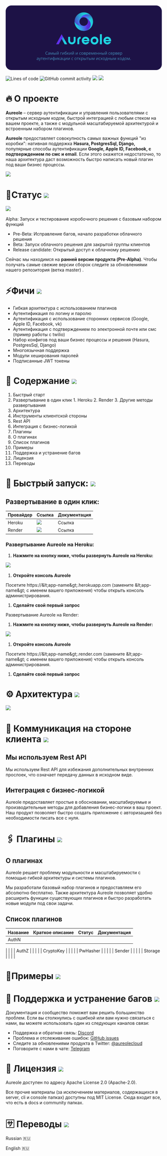 ![](https://github.com/savkovbohdan/ViFit/blob/master/Header.png)

![Lines of code](https://img.shields.io/tokei/lines/github/art9studio/aureole)
![GitHub commit activity](https://img.shields.io/github/commit-activity/m/art9studio/aureole)
<a href="https://discord.gg/EjBQ3fKg"><img src="https://img.shields.io/badge/chat-discord-brightgreen.svg?logo=discord&style=flat"></a>
<a href="https://twitter.com/aureolecloud"><img src="https://img.shields.io/badge/Follow-aureolecloud-blue.svg?style=flat&logo=twitter"></a>

# 🔥 О проекте

**Aureole** – сервер аутентификации и управления пользователями с открытым исходным кодом, быстрой интеграцией с любым стеком на вашем проекте, а также с модульной масштабируемой архитектурой и встроенным набором плагинов.

**Aureole** предоставляет совокупность самых важных функций &quot;из коробки&quot;: нативная поддержка **Hasura, PostgresSql, Django,** популярные способы аутентификации **Google, Apple ID, Facebook, с подтверждением по смс и email**. Если этого окажется недостаточно, то наша архитектура даст возможность быстро написать новый плагин под ваши бизнес процессы.

![](RackMultipart20210814-4-ec3q2v_html_a64c891e50160e85.png)

# 📍Статус ![](RackMultipart20210814-4-ec3q2v_html_cb55ddb5edd60516.gif)

![](RackMultipart20210814-4-ec3q2v_html_d1714096b859e2d3.png)

Alpha: Запуск и тестирование коробочного решения с базовым набором функций

- Pre-Beta: Исправление багов, начало разработки облачного решения
- Beta: Запуск облачного решения для закрытой группы клиентов
- Release candidate: Открытый доступ к облачному решению

Сейчас мы находимся на **ранней версии продукта (Pre-Alpha)**. Чтобы получать самые свежие версии сборок следите за обновлениями нашего репозитория (ветка master) .

# ⚡Фичи ![](RackMultipart20210814-4-ec3q2v_html_cb55ddb5edd60516.gif)

- Гибкая архитектура с использованием плагинов
- Аутентификация по логину и паролю
- Аутентификация с использование сторонних сервисов (Google, Apple ID, Facebook, vk)
- Аутентификация с подтверждением по электронной почте или смс (пример работы с twilio)
- Набор конфигов под ваши бизнес процессы и решения (Hasura, PostgresSql, Django)
- Многоязычная поддержка
- Модули хеширования паролей
- Подписанные JWT токены

# 📖 Содержание ![](RackMultipart20210814-4-ec3q2v_html_cb55ddb5edd60516.gif)

1. Быстрый старт
  1. Развертывание в один клик
    1. Heroku
    2. Render
    3. Другие методы развертывания
2. Архитектура
3. Инструменты клиентской стороны
  1. Rest API
  2. Интеграция с бизнес-логикой
  3. Плагины
  4. О плагинах
  5. Список плагинов
4. Примеры
5. Поддержка и устранение багов
6. Лицензия
7. Переводы

# 🚀 Быстрый запуск: ![](RackMultipart20210814-4-ec3q2v_html_cb55ddb5edd60516.gif)

## Развертывание в один клик:

| Провайдер | Ссылка | Документация |
| --- | --- | --- |
| Heroku | ![](RackMultipart20210814-4-ec3q2v_html_882f9e927e755980.png) | Ссылка |
| Render | ![](RackMultipart20210814-4-ec3q2v_html_598750aaf19df438.png) | Ссылка |

### Развертывание Aureole на Heroku:

1. **Нажмите на кнопку ниже, чтобы развернуть Aureole на Heroku:**

![](RackMultipart20210814-4-ec3q2v_html_882f9e927e755980.png)

1. **Откройте консоль Aureole**

Посетите https://\&lt;app-name\&gt;.herokuapp.com (замените \&lt;app-name\&gt; с именем вашего приложения) чтобы открыть консоль администрирования.

1. **Сделайте свой первый запрос**

Развертывание Aureole на Render:

1. **Нажмите на кнопку ниже, чтобы развернуть Aureole на Render:**

![](RackMultipart20210814-4-ec3q2v_html_598750aaf19df438.png)

1. **Откройте консоль Aureole**

Посетите https://\&lt;app-name\&gt;.render.com (замените \&lt;app-name\&gt; с именем вашего приложения) чтобы открыть консоль администрирования.

1. **Сделайте свой первый запрос**

# ⚙ Архитектура ![](RackMultipart20210814-4-ec3q2v_html_cb55ddb5edd60516.gif)

![](RackMultipart20210814-4-ec3q2v_html_12916887cae4286d.png)

# 🔄 Коммуникация на стороне клиента ![](RackMultipart20210814-4-ec3q2v_html_cb55ddb5edd60516.gif)

## Мы используем Rest API

Мы используем Rest API для избежания дополнительных внутренних прослоек, что означает передачу данных в исходном виде.

## Интеграция с бизнес-логикой

Aureole предоставляет простые в обосновании, масштабируемые и производительные методы для добавления бизнес-логики в ваш проект. Наш продукт позволяет быстро создать приложение с авторизацией без необходимости писать все с нуля.

# 🖇️ Плагины ![](RackMultipart20210814-4-ec3q2v_html_cb55ddb5edd60516.gif)

## О плагинах

Aureole решает проблему модульности и масштабируемости с помощью гибкой архитектуры и системы плагинов.

Мы разработали базовый набор плагинов и предоставляем его абсолютно бесплатно. Также архитектура Aureole позволяет удобно расширить функции существующих плагинов и быстро разработать новые модули под свои задачи.

## Список плагинов

| Название | Краткое описание | Статус | Документация |
| --- | --- | --- | --- |
| AuthN |
 |
 |
 |
| AuthZ |
 |
 |
 |
| CryptoKey |
 |
 |
 |
| PwHasher |
 |
 |
 |
| Sender |
 |
 |
 |
| Storage |
 |
 |
 |

# 👾Примеры ![](RackMultipart20210814-4-ec3q2v_html_cb55ddb5edd60516.gif)

# 💬 Поддержка и устранение багов ![](RackMultipart20210814-4-ec3q2v_html_cb55ddb5edd60516.gif)

Документация и сообщество поможет вам решить большинство проблем. Если вы столкнулись с ошибкой или вам нужно связаться с нами, вы можете использовать один из следующих каналов связи:

- Поддержка и обратная связь: [Discord](https://discord.gg/EjBQ3fKg)
- Проблема и отслеживание ошибок: [GitHub issues](https://github.com/Art9Studio/Aureole/issues)
- Следите за обновлениями продукта в Twitter: [@aureolecloud](https://twitter.com/aureolecloud)
- Поговорите с нами в чате: [Telegram](https://t.me/joinchat/lsaDf65QlHk5M2Ri)

# 📝 Лицензия ![](RackMultipart20210814-4-ec3q2v_html_cb55ddb5edd60516.gif)

Aureole доступен по адресу Apache License 2.0 (Apache-2.0).

Все прочие материалы (за исключением материалов, содержащихся в server, cli и console папках) доступны под MIT License. Сюда входит все, что есть в docs и community папках.

# 🈂️ Переводы ![](RackMultipart20210814-4-ec3q2v_html_cb55ddb5edd60516.gif)

Russian 🇷🇺

English 🇷🇺
